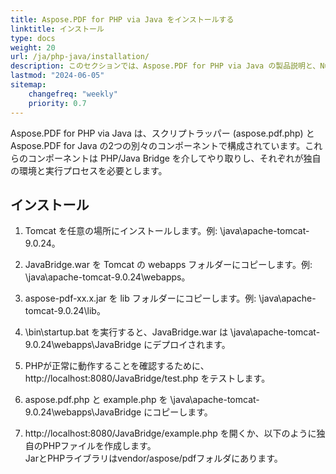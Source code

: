 ```yaml
---
title: Aspose.PDF for PHP via Java をインストールする
linktitle: インストール
type: docs
weight: 20
url: /ja/php-java/installation/
description: このセクションでは、Aspose.PDF for PHP via Java の製品説明と、NuGet を使用した場合と独自にインストールする手順を示します。
lastmod: "2024-06-05"
sitemap:
    changefreq: "weekly"
    priority: 0.7
---
```


Aspose.PDF for PHP via Java は、スクリプトラッパー (aspose.pdf.php) と Aspose.PDF for Java の2つの別々のコンポーネントで構成されています。これらのコンポーネントは PHP/Java Bridge を介してやり取りし、それぞれが独自の環境と実行プロセスを必要とします。

## インストール

1. Tomcat を任意の場所にインストールします。例: \java\apache-tomcat-9.0.24。
1. JavaBridge.war を Tomcat の webapps フォルダーにコピーします。例: \java\apache-tomcat-9.0.24\webapps。
1. aspose-pdf-xx.x.jar を lib フォルダーにコピーします。例: \java\apache-tomcat-9.0.24\lib。
1. \bin\startup.bat を実行すると、JavaBridge.war は \java\apache-tomcat-9.0.24\webapps\JavaBridge にデプロイされます。

1. PHPが正常に動作することを確認するために、http://localhost:8080/JavaBridge/test.php をテストします。  
1. aspose.pdf.php と example.php を \java\apache-tomcat-9.0.24\webapps\JavaBridge にコピーします。  
1. http://localhost:8080/JavaBridge/example.php を開くか、以下のように独自のPHPファイルを作成します。  
JarとPHPライブラリはvendor/aspose/pdfフォルダにあります。